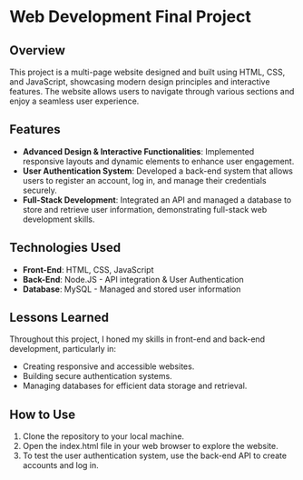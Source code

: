 # Web Development Final Project
## Overview
This project is a multi-page website designed and built using HTML, CSS, and JavaScript, showcasing modern design principles and interactive features. The website allows users to navigate through various sections and enjoy a seamless user experience.

## Features
- **Advanced Design & Interactive Functionalities**: Implemented responsive layouts and dynamic elements to enhance user engagement.
- **User Authentication System**: Developed a back-end system that allows users to register an account, log in, and manage their credentials securely.
- **Full-Stack Development**: Integrated an API and managed a database to store and retrieve user information, demonstrating full-stack web development skills.

## Technologies Used
- **Front-End**: HTML, CSS, JavaScript
- **Back-End**: Node.JS - API integration & User Authentication
- **Database**: MySQL -  Managed and stored user information

## Lessons Learned
Throughout this project, I honed my skills in front-end and back-end development, particularly in:
- Creating responsive and accessible websites.
- Building secure authentication systems.
- Managing databases for efficient data storage and retrieval.

## How to Use
1) Clone the repository to your local machine.
2) Open the index.html file in your web browser to explore the website.
3) To test the user authentication system, use the back-end API to create accounts and log in.

